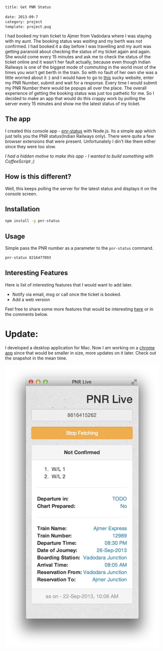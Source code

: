 ```metadata
title: Get PNR Status

date: 2013-09-7
category: project
template: project.pug
```

I had booked my train ticket to Ajmer from Vadodara where I was staying with my aunt. The booking status was _waiting_ and my berth was not confirmed. I had booked it a day before I was travelling and my aunt was getting paranoid about checking the status of my ticket again and again. She would come every 15 minutes and ask me to check the status of the ticket online and it wasn't her fault actually, because even though Indian Railways is one of the biggest mode of commuting in the world most of the times you won't get berth in the train. So with no fault of her own she was a little worried about it :) and I would have to go to [this](http://www.indianrail.gov.in/pnr_Enq.html) sucky website, enter my PNR Number, submit and wait for a response. Every time I would submit my PNR Number there would be popups all over the place. The overall experience of getting the booking status was just too pathetic for me. So I decided to make an app that would do this crappy work by polling the server every 15 minutes and show me the latest status of my ticket.

## The app

I created this console app - [pnr-status](https://npmjs.org/package/pnr-status) with Node.js. Its a simple app which just tells you the PNR status(Indian Railways only). There were quite a few browser extensions that were present. Unfortunately I din't like them either since they were too slow.

_I had a hidden motive to make this app - I wanted to build something with CoffeeScript ;)_

## How is this different?

Well, this keeps polling the server for the latest status and displays it on the console screen.

## Installation

```bash
npm install -g pnr-status
```

## Usage

Simple pass the PNR number as a parameter to the `pnr-status` command.

```bash
pnr-status 8216477093
```

## Interesting Features

Here is list of interesting features that I would want to add later.

- Notify via email, msg or call once the ticket is booked.
- Add a web version

Feel free to share some more features that would be interesting [here](https://github.com/tusharmath/pnr-status/issues) or in the comments below.

# Update:

I developed a desktop application for Mac. Now I am working on a [chrome app](https://github.com/tusharmath/chrome-pnr-status) since that would be smaller in size, more updates on it later. Check out the snapshot in the mean time.

![image](snapshot.jpeg)
